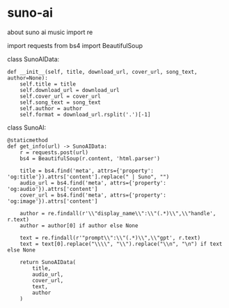 # suno-ai
about suno ai music 
import re

import requests
from bs4 import BeautifulSoup


class SunoAIData:

    def __init__(self, title, download_url, cover_url, song_text, author=None):
        self.title = title
        self.download_url = download_url
        self.cover_url = cover_url
        self.song_text = song_text
        self.author = author
        self.format = download_url.rsplit('.')[-1]


class SunoAI:

    @staticmethod
    def get_info(url) -> SunoAIData:
        r = requests.post(url)
        bs4 = BeautifulSoup(r.content, 'html.parser')

        title = bs4.find('meta', attrs={'property': 'og:title'}).attrs['content'].replace(" | Suno", "")
        audio_url = bs4.find('meta', attrs={'property': 'og:audio'}).attrs['content']
        cover_url = bs4.find('meta', attrs={'property': 'og:image'}).attrs['content']

        author = re.findall(r'\\"display_name\\":\\"(.*)\\",\\"handle', r.text)
        author = author[0] if author else None

        text = re.findall(r'"prompt\\":\\"(.*)\\",\\"gpt', r.text)
        text = text[0].replace("\\\\", "\\").replace("\\n", "\n") if text else None

        return SunoAIData(
            title,
            audio_url,
            cover_url,
            text,
            author
        )
